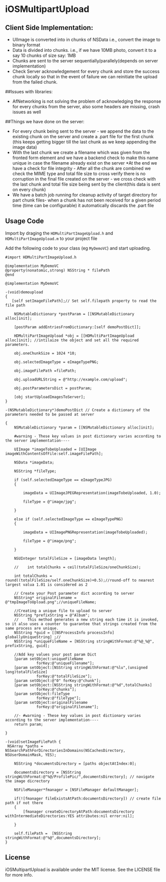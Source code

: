 iOSMultipartUpload
=================

## Client Side Implementation:

* UIImage is converted into in chunks of NSData i.e., convert the image to binary format
* Data is divided into chunks. i.e., if we have 10MB photo, convert it to a say 10 chunks of size say: 1MB
* Chunks are sent to the server sequentially/parallely(depends on server implementation)
* Check Server acknowledgement for every chunk and store the success chunk locally so that in the event of failure we can reinitiate the upload from the failed chunk.

##Issues with libraries:

* AfNetworking is not solving the problem of acknowledging the response for every chunks from the server, also some headers are missing, crash issues as well

##Things we have done on the server:

* For every chunk being sent to the server - we append the data to the existing chunk on the server and create a <filename>.part file for the first chunk (this keeps getting bigger till the last chunk as we keep appending the image data)
* With the last chunk we create a filename which was given from the fronted form element and we have a backend check to make this name unique in case the filename already exist on the server
*At the end we have a check for file integrity - After all the chunk are combined we check the MIME type and total file size to cross verify there is no corruption in the final file created on the server - we cross check with the last chunk and total file size being sent by the client(this data is sent on every chunk)
* We have a batch job running for cleanup activity of target directory for part chunk files- when a chunk has not been received for a given period time (time can be configurable) it automatically discards the <filename>.part file
 
 
 
 
## Usage Code

 Import by draging the
 `HDMultiPartImageUpload.h` and `HDMultiPartImageUpload.m`
 to your project file
 
 Add the following code to your class (eg `MyDemoVC`) and start uploading.

``` 
#import HDMultiPartImageUpload.h 

@implementation MyDemoVC
@property(nonatomic,strong) NSString * filePath
@end 

@implementation MyDemoVC 
 
-(void)demoupload 
{
   [self setImageFilePath];// Set self.filepath property to read the file path
    
    NSMutableDictionary *postParam = [[NSMutableDictionary alloc]init];
    
    [postParam addEntriesFromDictionary:[self demoPostDict]];
    
    HDMultiPartImageUpload *obj = [[HDMultiPartImageUpload alloc]init]; //intilaize the object and set all the required parameters.
    
    obj.oneChunkSize = 1024 *10;
    
    obj.selectedImageType = eImageTypePNG;
    
    obj.imageFilePath =filePath;
    
    obj.uploadURLString = @"http://example.com/upload";
    
    obj.postParametersDict = postParam;
    
    [obj startUploadImagesToServer];
}

-(NSMutableDictionary*)demoPostDict // Create a dictionary of the parameters needed to be passed at server

{
    NSMutableDictionary *param = [[NSMutableDictionary alloc]init];
    
    #warning - These key values in post dictionary varies according to the server implementation----
    
    UIImage *imageTobeUploaded = [UIImage imageWithContentsOfFile:self.imageFilePath];
    
    NSData *imageData;
    
    NSString *fileType;
    
    if (self.selectedImageType == eImageTypeJPG)
    {
        
        imageData = UIImageJPEGRepresentation(imageTobeUploaded, 1.0);
        
        fileType = @"image/jpg";
        
    }
    
    else if (self.selectedImageType == eImageTypePNG) 
    {
        
        imageData = UIImagePNGRepresentation(imageTobeUploaded);
        
        fileType = @"image/png";
        
    }
    
    NSUInteger totalFileSize = [imageData length];
    
    //    int totalChunks = ceil(totalFileSize/oneChunkSize);
    
    int totalChunks = round((totalFileSize/self.oneChunkSize)+0.5);//round-off to nearest  largest valua 1.01 is considered as 2
    
    // Create your Post parameter dict according to server
    NSString* originalFilename = @"tmpImageToUpload.png";//uniqueFileName;
    
    //Creating a unique file to upload to server
    NSString *prefixString = @"Album";
    //    This method generates a new string each time it is invoked, so it also uses a counter to guarantee that strings created from the same process are unique.
    NSString *guid = [[NSProcessInfo processInfo] globallyUniqueString] ;//
    NSString *uniqueFileName = [NSString stringWithFormat:@"%@_%@", prefixString, guid];
    
    //Add key values your post param Dict
    [param setObject:uniqueFileName
              forKey:@"uniqueFilename"];
    [param setObject:[NSString stringWithFormat:@"%lu",(unsigned long)totalFileSize]
              forKey:@"totalFileSize"];
    [param setObject:@"0" forKey:@"chunk"];
    [param setObject:[NSString stringWithFormat:@"%d",totalChunks]
              forKey:@"chunks"];
    [param setObject:fileType
              forKey:@"fileType"];
    [param setObject:originalFilename
              forKey:@"originalFilename"];
    
    //- #warning - These key values in post dictionary varies according to the server implementation----
    return param;
    
}

-(void)setImageFilePath {
 NSArray *paths = NSSearchPathForDirectoriesInDomains(NSCachesDirectory, NSUserDomainMask, YES);
    
    NSString *documentsDirectory = [paths objectAtIndex:0]; 
    
    documentsDirectory = [NSString stringWithFormat:@"%@/ProfilePic/",documentsDirectory]; // navigate the image dicrectory
    
    NSFileManager*fmanager = [NSFileManager defaultManager]; 
    
    if(![fmanager fileExistsAtPath:documentsDirectory]) // create file path if not there
    {
        [fmanager createDirectoryAtPath:documentsDirectory withIntermediateDirectories:YES attributes:nil error:nil];
        
    }
    
    self.filePath =  [NSString stringWithFormat:@"%@",documentsDirectory];
}

```



## License
iOSMultipartUpload is available under the MIT license. See the LICENSE file for more info.
